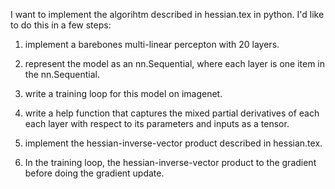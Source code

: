 I want to implement the algorihtm described in hessian.tex in python. I'd like
to do this in a few steps:

1. implement a barebones multi-linear percepton with 20 layers.

2. represent the model as an nn.Sequential, where each layer is one item in the
nn.Sequential.

3. write a training loop for this model on imagenet.

4. write a help function that captures the mixed partial derivatives of each
each layer with respect to its parameters and inputs as a tensor.

5. implement the hessian-inverse-vector product described in hessian.tex.

6. In the training loop, the hessian-inverse-vector product to the gradient before doing the gradient update.